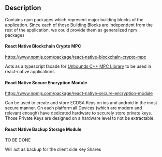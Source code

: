 ## Description

Contains npm packages which represent major building blocks of the application.
Since each of those Building Blocks are independent from the rest of the application, we could provide them as generalized npm packages

#### React Native Blockchain Crypto MPC

https://www.npmjs.com/package/react-native-blockchain-crypto-mpc

Acts as a typescript facade for [Unbounds C++ MPC Library](https://github.com/unboundsecurity/blockchain-crypto-mpc) to be used in react-native applications

#### React Native Secure Encryption Module

https://www.npmjs.com/package/react-native-secure-encryption-module

Can be used to create and store ECDSA Keys on ios and android in the most secure manner.
On each platform all Devices (which are modern and relevant enough) have dedicated hardware to securely store private keys.
Those Private Keys are designed on a hardware level to not be extractable.

#### React Native Backup Storage Module

TO BE DONE

Will act as backup for the client side Key Shares
